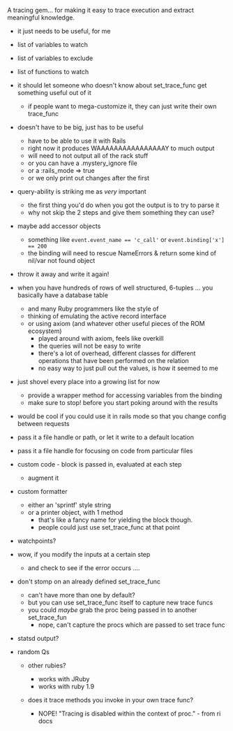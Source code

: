 A tracing gem... for making it easy to trace execution and extract meaningful knowledge.

- it just needs to be useful, for me

- list of variables to watch
- list of variables to exclude
- list of functions to watch

- it should let someone who doesn't know about set_trace_func get something useful out of it
  - if people want to mega-customize it, they can just write their own trace_func

- doesn't have to be big, just has to be useful
  - have to be able to use it with Rails
  - right now it produces WAAAAAAAAAAAAAAAAY to much output
  - will need to not output all of the rack stuff
  - or you can have a .mystery_ignore file
  - or a :rails_mode => true
  - or we only print out changes after the first

- query-ability is striking me as *very* important
  - the first thing you'd do when you got the output is to try to parse it
  - why not skip the 2 steps and give them something they can use?

- maybe add accessor objects
  - something like `event.event_name == 'c_call'` or `event.binding['x'] == 200`
  - the binding will need to rescue NameErrors & return some kind of nil/var not found object

- throw it away and write it again!

- when you have hundreds of rows of well structured, 6-tuples ... you basically have a database table
  - and many Ruby programmers like the style of
  - thinking of emulating the active record interface
  - or using axiom (and whatever other useful pieces of the ROM ecosystem)
    - played around with axiom, feels like overkill
    - the queries will not be easy to write
    - there's a lot of overhead, different classes for different operations that have been performed on the relation
    - no easy way to just pull out the values, is how it seemed to me

- just shovel every place into a growing list for now
  - provide a wrapper method for accessing variables from the binding
  - make sure to stop! before you start poking around with the results

- would be cool if you could use it in rails mode so that you change config between requests

- pass it a file handle or path, or let it write to a default location
- pass it a file handle for focusing on code from particular files

- custom code - block is passed in, evaluated at each step
  - augment it

- custom formatter
  - either an 'sprintf' style string
  - or a printer object, with 1 method
    - that's like a fancy name for yielding the block though.
    - people could just use set_trace_func at that point


- watchpoints?

- wow, if you modify the inputs at a certain step
  - and check to see if the error occurs ....

- don't stomp on an already defined set_trace_func
  - can't have more than one by default?
  - but you can use set_trace_func itself to capture new trace funcs
  - you could *maybe* grab the proc being passed in to another set_trace_fun
    - nope, can't capture the procs which are passed to set trace func

- statsd output?

- random Qs
  - other rubies?
    - works with JRuby
    - works with ruby 1.9

  - does it trace methods you invoke in your own trace func?
    - NOPE! "Tracing is disabled within the context of proc." - from ri docs
